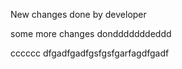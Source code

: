 New changes done by developer

some more changes dondddddddeddd


cccccc
dfgadfgadfgsfgsfgarfagdfgadf
